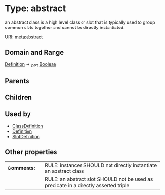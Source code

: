 
# Type: abstract


an abstract class is a high level class or slot that is typically used to group common slots together and cannot be directly instantiated.

URI: [meta:abstract](https://w3id.org/biolink/biolinkml/meta/abstract)


## Domain and Range

[Definition](Definition.md) ->  <sub>OPT</sub> [Boolean](types/Boolean.md)

## Parents


## Children


## Used by

 * [ClassDefinition](ClassDefinition.md)
 * [Definition](Definition.md)
 * [SlotDefinition](SlotDefinition.md)

## Other properties

|  |  |  |
| --- | --- | --- |
| **Comments:** | | RULE: instances SHOULD not directly instantiate an abstract class |
|  | | RULE: an abstract slot SHOULD not be used as predicate in a directly asserted triple |

